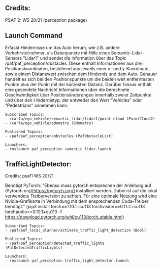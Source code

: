 ## Credits:

PSAF 2: WS 20/21 (perception package)

## Launch Command

Erfasst Hindernisse um das Auto herum, wie z.B. andere Verkehrsteilnehmer, als Datenpunkte mit Hilfe eines Semantic-Lidar-Sensors "Lidar1" und sendet die Information über das Topic /paf/paf_perception/obstacles. Diese enthält Informationen aus drei Positionskoordinaten, bestehend aus jeweils einer x- und y-Koordinate, sowie einem Distanzwert zwischen dem Hindernis und dem Auto. Genauer handelt es sich bei den Positionspunkte um die beiden weit entferntesten Punkte plus der Punkt mit der kürzesten Distanz. Darüber hinaus enthält eine gesendete Nachricht Informationen über die berechnete Geschwindigkeit über Positionsänderungen innerhalb zweier Zeitpunkte und über den Hindernistyp, der entweder den Wert "Vehicles" oder "Pedestrians" annehmen kann.

```
Subscribed Topics:
- /carla/ego_vehicle/semantic_lidar/lidar1/point_cloud (PointCloud2)
- /carla/ego_vehicle/odometry (Odometry)

Published Topics:
- /paf/paf_perception/obstacles (PafObstacleList)

Launchers:
- roslaunch paf_perception semantic_lidar.launch
```

## TrafficLightDetector:

Credits: psaf1 WS 20/21

Benötigt PyTorch:
"Ebenso muss pytorch entsprechen der Anleitung auf (Pytorch.org)[https://pytorch.org/] installiert werden. Dabei ist auf die lokal verwendete Treiberversion zu achten. Für eine optimale Nutzung wird eine Nvidia-Grafikarte in Verbindung mit dem ensprechenden Cuda-Treiber benötigt."
(pip3 install torch==1.10.1+cu113 torchvision==0.11.2+cu113 torchaudio==0.10.1+cu113 -f https://download.pytorch.org/whl/cu113/torch_stable.html)

```
Subscribed Topics:
- /paf/paf_local_planner/activate_traffic_light_detection (Bool)

Published Topics:
- /paf/paf_perception/detected_traffic_lights (PafDetectedTrafficLights)

Launchers:
- roslaunch paf_perception traffic_light_detector.launch
```
